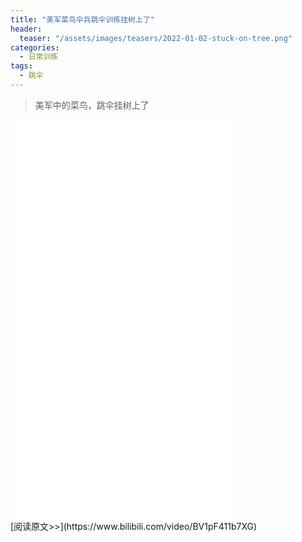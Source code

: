 ```yaml
---
title: "美军菜鸟伞兵跳伞训练挂树上了"
header:
  teaser: "/assets/images/teasers/2022-01-02-stuck-on-tree.png"
categories:
  - 日常训练
tags:
  - 跳伞
---
```


>美军中的菜鸟，跳伞挂树上了

<iframe width="360px" height="640px" src="//player.bilibili.com/player.html?aid=297004745&bvid=BV1pF411b7XG&cid=542822047&page=1" scrolling="no" border="0" frameborder="no" framespacing="0" allowfullscreen="true"> </iframe>
<br/>
[阅读原文>>](https://www.bilibili.com/video/BV1pF411b7XG)
